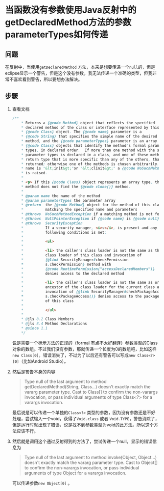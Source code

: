 # 当函数没有参数使用Java反射中的getDeclaredMethod方法的参数parameterTypes如何传递

## 问题

在反射中，当使用`getDeclaredMethod` 方法，本来是想要传递一个`null`的，但是eclipse显示一个警告，但是这个没有参数，我无法传递一个准确的类型，但我非常不喜欢看到警告，所以要想办法解决。

## 步骤

1. 查看文档

    ```java
    /**
        * Returns a {@code Method} object that reflects the specified
        * declared method of the class or interface represented by this
        * {@code Class} object. The {@code name} parameter is a
        * {@code String} that specifies the simple name of the desired
        * method, and the {@code parameterTypes} parameter is an array of
        * {@code Class} objects that identify the method's formal parameter
        * types, in declared order.  If more than one method with the same
        * parameter types is declared in a class, and one of these methods has a
        * return type that is more specific than any of the others, that method is
        * returned; otherwise one of the methods is chosen arbitrarily.  If the
        * name is "&lt;init&gt;"or "&lt;clinit&gt;" a {@code NoSuchMethodException}
        * is raised.
        *
        * <p> If this {@code Class} object represents an array type, then this
        * method does not find the {@code clone()} method.
        *
        * @param name the name of the method
        * @param parameterTypes the parameter array
        * @return  the {@code Method} object for the method of this class
        *          matching the specified name and parameters
        * @throws  NoSuchMethodException if a matching method is not found.
        * @throws  NullPointerException if {@code name} is {@code null}
        * @throws  SecurityException
        *          If a security manager, <i>s</i>, is present and any of the
        *          following conditions is met:
        *
        *          <ul>
        *
        *          <li> the caller's class loader is not the same as the
        *          class loader of this class and invocation of
        *          {@link SecurityManager#checkPermission
        *          s.checkPermission} method with
        *          {@code RuntimePermission("accessDeclaredMembers")}
        *          denies access to the declared method
        *
        *          <li> the caller's class loader is not the same as or an
        *          ancestor of the class loader for the current class and
        *          invocation of {@link SecurityManager#checkPackageAccess
        *          s.checkPackageAccess()} denies access to the package
        *          of this class
        *
        *          </ul>
        *
        * @jls 8.2 Class Members
        * @jls 8.4 Method Declarations
        * @since 1.1
        */
    ```

    说是需要一个标示方法的正规的（formal 有点不太好翻译）参数类型的Class 对象的数组。不过我们没有参数，那就传递一个长度为0的数组吧，比如这样`new Class[0]`，错误消失了，不过为了以后还有警告可以写成`new Class<?>[0]`（比如Android Studio）。

2. 然后是警告本身的内容

    >Type null of the last argument to method getDeclaredMethod(String, Class<?>...) doesn't exactly match the vararg parameter type. Cast to Class<?>[] to confirm the non-varargs invocation, or pass individual arguments of type Class<?> for a varargs invocation.

    最后说是可以传递一个单独的`Class<?>` 类型的参数，因为没有参数还是不好处理，尝试输入一个void，获得了`Void.class` 或者 `Void.TYPE`，警告消除了，但是运行时就出现了错误，说是找不到参数类型为void的此方法。所以这个方法应该不行。

3. 然后就是调用这个通过反射得到的方法了，尝试传递一个null，显示的错误信息为

    >Type null of the last argument to method invoke(Object, Object...) doesn't exactly match the vararg parameter type. Cast to Object[] to confirm the non-varargs invocation, or pass individual arguments of type Object for a varargs invocation.

    可以传递参数`new Object[0]` 。
